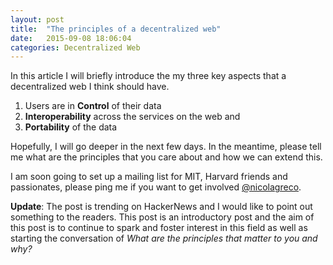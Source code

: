 ```yaml
---
layout: post
title:  "The principles of a decentralized web"
date:   2015-09-08 18:06:04
categories: Decentralized Web
---
```


In this article I will briefly introduce the my three key aspects that a decentralized web I think should have.

1. Users are in __Control__ of their data
2. __Interoperability__ across the services on the web and
3. __Portability__ of the data

Hopefully, I will go deeper in the next few days. In the meantime, please tell me what are the principles that you care about and how we can extend this.

I am soon going to set up a mailing list for MIT, Harvard friends and passionates, please ping me if you want to get involved [@nicolagreco](http://twitter.com).

**Update**: The post is trending on HackerNews and I would like to point out something to the readers. This post is an introductory post and the aim of this post is to continue to spark and foster interest in this field as well as starting the conversation of _What are the principles that matter to you and why?_